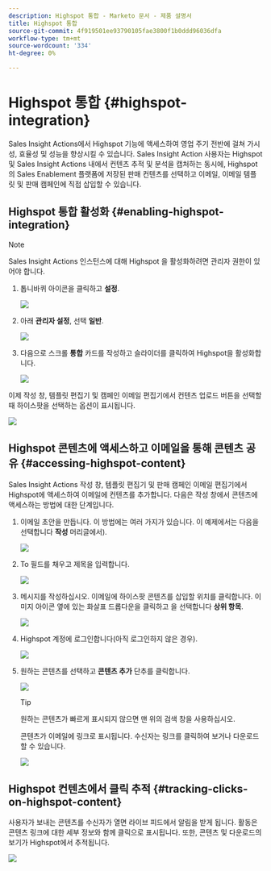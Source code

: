 ```yaml
---
description: Highspot 통합 - Marketo 문서 - 제품 설명서
title: Highspot 통합
source-git-commit: 4f919501ee93790105fae3800f1b0ddd96036dfa
workflow-type: tm+mt
source-wordcount: '334'
ht-degree: 0%

---
```


# Highspot 통합 {#highspot-integration}

Sales Insight Actions에서 Highspot 기능에 액세스하여 영업 주기 전반에 걸쳐 가시성, 효율성 및 성능을 향상시킬 수 있습니다. Sales Insight Action 사용자는 Highspot 및 Sales Insight Actions 내에서 컨텐츠 추적 및 분석을 캡처하는 동시에, Highspot 의 Sales Enablement 플랫폼에 저장된 판매 컨텐츠를 선택하고 이메일, 이메일 템플릿 및 판매 캠페인에 직접 삽입할 수 있습니다.

## Highspot 통합 활성화 {#enabling-highspot-integration}

>[!NOTE]
>
>Sales Insight Actions 인스턴스에 대해 Highspot 을 활성화하려면 관리자 권한이 있어야 합니다.

1. 톱니바퀴 아이콘을 클릭하고 **설정**.

   ![](assets/highspot-integration-1.png)

1. 아래 **관리자 설정**, 선택 **일반**.

   ![](assets/highspot-integration-2.png)

1. 다음으로 스크롤 **통합** 카드를 작성하고 슬라이더를 클릭하여 Highspot을 활성화합니다.

   ![](assets/highspot-integration-3.png)

이제 작성 창, 템플릿 편집기 및 캠페인 이메일 편집기에서 컨텐츠 업로드 버튼을 선택할 때 하이스팟을 선택하는 옵션이 표시됩니다.

![](assets/highspot-integration-4.png)

## Highspot 콘텐츠에 액세스하고 이메일을 통해 콘텐츠 공유 {#accessing-highspot-content}

Sales Insight Actions 작성 창, 템플릿 편집기 및 판매 캠페인 이메일 편집기에서 Highspot에 액세스하여 이메일에 컨텐츠를 추가합니다. 다음은 작성 창에서 콘텐츠에 액세스하는 방법에 대한 단계입니다.

1. 이메일 초안을 만듭니다. 이 방법에는 여러 가지가 있습니다. 이 예제에서는 다음을 선택합니다 **작성** 머리글에서).

   ![](assets/highspot-integration-5.png)

1. To 필드를 채우고 제목을 입력합니다.

   ![](assets/highspot-integration-6.png)

1. 메시지를 작성하십시오. 이메일에 하이스팟 콘텐츠를 삽입할 위치를 클릭합니다. 이미지 아이콘 옆에 있는 화살표 드롭다운을 클릭하고 을 선택합니다 **상위 항목**.

   ![](assets/highspot-integration-7.png)

1. Highspot 계정에 로그인합니다(아직 로그인하지 않은 경우).

   ![](assets/highspot-integration-8.png)

1. 원하는 콘텐츠를 선택하고 **콘텐츠 추가** 단추를 클릭합니다.

   ![](assets/highspot-integration-9.png)

   >[!TIP]
   >
   >원하는 콘텐츠가 빠르게 표시되지 않으면 맨 위의 검색 창을 사용하십시오.

   콘텐츠가 이메일에 링크로 표시됩니다. 수신자는 링크를 클릭하여 보거나 다운로드할 수 있습니다.

   ![](assets/highspot-integration-10.png)

## Highspot 컨텐츠에서 클릭 추적 {#tracking-clicks-on-highspot-content}

사용자가 보내는 콘텐츠를 수신자가 열면 라이브 피드에서 알림을 받게 됩니다. 활동은 콘텐츠 링크에 대한 세부 정보와 함께 클릭으로 표시됩니다. 또한, 콘텐츠 및 다운로드의 보기가 Highspot에서 추적됩니다.

![](assets/highspot-integration-11.png)
